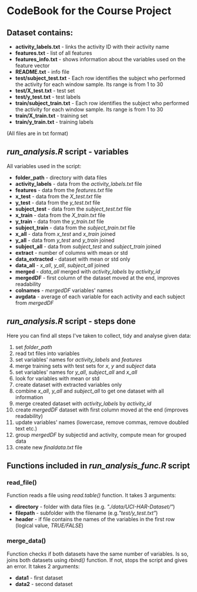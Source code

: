 # CodeBook for the Course Project

## Dataset contains:

* **activity_labels.txt** - links the activity ID with their activity name
* **features.txt** - list of all features
* **features_info.txt** - shows information about the variables used on the feature vector
* **README.txt** - info file
* **test/subject_test.txt** - Each row identifies the subject who performed the activity for each window sample. Its range is from 1 to 30
* **test/X_test.txt** - test set
* **test/y_test.txt** - test labels
* **train/subject_train.txt** - Each row identifies the subject who performed the activity for each window sample. Its range is from 1 to 30
* **train/X_train.txt** - training set
* **train/y_train.txt** - training labels

(All files are in txt format)

## *run_analysis.R* script - variables

All variables used in the script:

* **folder_path** - directory with data files
* **activity_labels** - data from the *activity_labels.txt* file
* **features** - data from the *features.txt* file
* **x_test** - data from the *X_test.txt* file
* **y_test** - data from the *y_test.txt* file
* **subject_test** - data from the *subject_test.txt* file
* **x_train** - data from the *X_train.txt* file
* **y_train** - data from the *y_train.txt* file
* **subject_train** - data from the *subject_train.txt* file
* **x_all** - data from *x_test* and *x_train* joined
* **y_all** - data from *y_test* and *y_train* joined
* **subject_all** - data from *subject_test* and *subject_train* joined
* **extract** - number of columns with mean or std
* **data_extracted** - dataset with mean or std only
* **data_all** - *x_all*, *y_all*, *subject_all* joined
* **merged** - *data_all* merged with *activity_labels* by *activity_id*
* **mergedDF** - first column of the dataset moved at the end, improves readability
* **colnames** - *mergedDF* variables' names
* **avgdata** - average of each variable for each activity and each subject from *mergedDF*


## *run_analysis.R* script - steps done

Here you can find all steps I've taken to collect, tidy and analyse given data:

1. set *folder_path*
2. read txt files into variables
3. set variables' names for *activity_labels* and *features*
4. merge training sets with test sets for *x*, *y* and *subject* data
5. set variables' names for *y_all*, *subject_all* and *x_all*
6. look for variables with mean or std
7. create dataset with extracted variables only
8. combine *x_all*, *y_all* and *subject_all* to get one dataset with all information
9. merge created dataset with *activity_labels* by *activity_id*
10. create *mergedDF* dataset with first column moved at the end (improves readability)
11. update variables' names (lowercase, remove commas, remove doubled text etc.)
12. group *mergedDF* by subjectid and activity, compute mean for grouped data
13. create new *finaldata.txt* file

## Functions included in *run_analysis_func.R* script

### read_file()
Function reads a file using *read.table()* function.
It takes 3 arguments:
* **directory** - folder with data files (e.g. *"./data/UCI-HAR-Dataset/"*)
* **filepath** - subfolder with the filename (e.g.*"test/y_test.txt"*)
* **header** - if file contains the names of the variables in the first row (logical value, *TRUE/FALSE*)

### merge_data()
Function checks if both datasets have the same number of variables. Is so, joins both datasets using *rbind()* function. If not, stops the script and gives an error. It takes 2 arguments:
* **data1** - first dataset
* **data2** - second dataset

